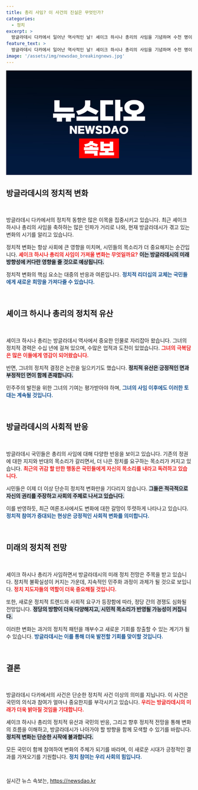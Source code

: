 ```yaml
---
title: 총리 사임? 이 사건의 진실은 무엇인가?
categories:
  - 정치
excerpt: >
  방글라데시 다카에서 일어난 역사적인 날! 셰이크 하시나 총리의 사임을 기념하며 수천 명이 거리로 나섰다. 이 순간의 열기를 생생히 담은 현장을 함께하세요!
feature_text: >
  방글라데시 다카에서 일어난 역사적인 날! 셰이크 하시나 총리의 사임을 기념하며 수천 명이 거리로 나섰다. 이 순간의 열기를 생생히 담은 현장을 함께하세요!
image: '/assets/img/newsdao_breakingnews.jpg'
---
```


<p><img src="/assets/img/newsdao_breakingnews.jpg" alt="firstkoreanews 속보" /></p>

<h2 data-ke-size="size26">방글라데시의 정치적 변화</h2>

<p data-ke-size="size16">&nbsp;</p>

<p>방글라데시 다카에서의 정치적 동향은 많은 이목을 집중시키고 있습니다. 최근 셰이크 하시나 총리의 사임을 축하하는 많은 인파가 거리로 나와, 현재 방글라데시가 겪고 있는 변화의 시기를 알리고 있습니다. </p>

<p>정치적 변화는 항상 사회에 큰 영향을 미치며, 시민들의 목소리가 더 중요해지는 순간입니다. <b><span style="color: #ee2323;">셰이크 하시나 총리의 사임이 가져올 변화는 무엇일까요?</span></b> <b><span style="background-color: #21538527;">이는 방글라데시의 미래 방향성에 커다란 영향을 줄 것으로 예상됩니다.</span></b> </p>

<p>정치적 변화의 핵심 요소는 대중의 반응과 여론입니다. <b><span style="color: #1a5490;">정치적 리더십의 교체는 국민들에게 새로운 희망을 가져다줄 수 있습니다.</span></b></p>

<p data-ke-size="size16">&nbsp;</p>

<h2 data-ke-size="size26">셰이크 하시나 총리의 정치적 유산</h2>

<p data-ke-size="size16">&nbsp;</p>

<p>셰이크 하시나 총리는 방글라데시 역사에서 중요한 인물로 자리잡아 왔습니다. 그녀의 정치적 경력은 수십 년에 걸쳐 있으며, 수많은 업적과 도전이 있었습니다. <b><span style="color: #ee2323;">그녀의 극복담은 많은 이들에게 영감이 되어왔습니다.</span></b> </p>

<p>반면, 그녀의 정치적 결정은 논란을 일으키기도 했습니다. <b><span style="background-color: #21538527;">정치적 유산은 긍정적인 면과 부정적인 면이 함께 존재합니다.</span></b> </p>

<p>민주주의 발전을 위한 그녀의 기여는 평가받아야 하며, <b><span style="color: #1a5490;">그녀의 사임 이후에도 이러한 토대는 계속될 것입니다.</span></b></p>

<p data-ke-size="size16">&nbsp;</p>

<h2 data-ke-size="size26">방글라데시의 사회적 반응</h2>

<p data-ke-size="size16">&nbsp;</p>

<p>방글라데시 국민들은 총리의 사임에 대해 다양한 반응을 보이고 있습니다. 기존의 정권에 대한 지지와 반대의 목소리가 갈리면서, 더 나은 정치를 요구하는 목소리가 커지고 있습니다. <b><span style="color: #ee2323;">최근의 귀감 할 만한 행동은 국민들에게 자신의 목소리를 내라고 독려하고 있습니다.</span></b></p>

<p>시민들은 이제 더 이상 단순히 정치적 변화만을 기다리지 않습니다. <b><span style="background-color: #21538527;">그들은 적극적으로 자신의 권리를 주장하고 사회의 주체로 나서고 있습니다.</span></b> </p>

<p>이를 반영하듯, 최근 여론조사에서도 변화에 대한 갈망이 뚜렷하게 나타나고 있습니다. <b><span style="color: #1a5490;">정치적 참여가 증대되는 현상은 긍정적인 사회적 변화를 의미합니다.</span></b></p>

<p data-ke-size="size16">&nbsp;</p>

<h2 data-ke-size="size26">미래의 정치적 전망</h2>

<p data-ke-size="size16">&nbsp;</p>

<p>셰이크 하시나 총리가 사임하면서 방글라데시의 미래 정치 전망은 주목을 받고 있습니다. 정치적 불확실성이 커지는 가운데, 지속적인 민주화 과정이 과제가 될 것으로 보입니다. <b><span style="color: #ee2323;">정치 지도자들의 역할이 더욱 중요해질 것입니다.</span></b> </p>

<p>또한, 새로운 정치적 트렌드와 사회적 요구가 등장함에 따라, 정당 간의 경쟁도 심화될 전망입니다. <b><span style="background-color: #21538527;">정당의 방향이 더욱 다양해지고, 시민적 목소리가 반영될 가능성이 커집니다.</span></b></p>

<p>이러한 변화는 과거의 정치적 패턴을 깨부수고 새로운 기회를 창출할 수 있는 계기가 될 수 있습니다. <b><span style="color: #1a5490;">방글라데시는 이를 통해 더욱 발전할 기회를 맞이할 것입니다.</span></b></p>

<p data-ke-size="size16">&nbsp;</p>

<h2 data-ke-size="size26">결론</h2>

<p data-ke-size="size16">&nbsp;</p>

<p>방글라데시 다카에서의 사건은 단순한 정치적 사건 이상의 의미를 지닙니다. 이 사건은 국민의 의식과 참여가 얼마나 중요한지를 부각시키고 있습니다. <b><span style="color: #ee2323;">우리는 방글라데시의 미래가 더욱 밝아질 것임을 기대합니다.</span></b> </p>

<p>셰이크 하시나 총리의 정치적 유산과 국민의 반응, 그리고 향후 정치적 전망을 통해 변화의 흐름을 이해하고, 방글라데시가 나아가야 할 방향을 함께 모색할 수 있기를 바랍니다. <b><span style="background-color: #21538527;">정치적 변화는 단순한 시작에 불과합니다.</span></b> </p>

<p>모든 국민이 함께 참여하여 변화의 주체가 되기를 바라며, 이 새로운 시대가 긍정적인 결과를 가져오기를 기원합니다. <b><span style="color: #1a5490;">정치 참여는 우리 사회의 힘입니다.</span></b> </p>

<p data-ke-size="size16">&nbsp;</p>
실시간 뉴스 속보는, <a href="https://newsdao.kr" rel="dofollow">https://newsdao.kr</a>


